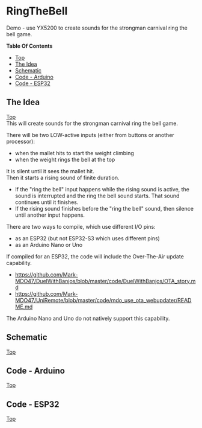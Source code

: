 # RingTheBell
Demo - use YX5200 to create sounds for the strongman carnival ring the bell game.

**Table Of Contents**
* [Top](#ringthebell "Top")
* [The Idea](#the-idea "The Idea")
* [Schematic](#schematic "Schematic")
* [Code - Arduino](#code-\--arduino "Code - Arduino")
* [Code - ESP32](#code-\--esp32 "Code - ESP32")

## The Idea
[Top](#ringthebell "Top")<br>
This will create sounds for the strongman carnival ring the bell game.

There will be two LOW-active inputs (either from buttons or another processor):
- when the mallet hits to start the weight climbing
- when the weight rings the bell at the top

It is silent until it sees the mallet hit.<br>
Then it starts a rising sound of finite duration.
- If the "ring the bell" input happens while the rising sound is active, the sound is interrupted and the ring the bell sound starts. That sound continues until it finishes.
- If the rising sound finishes before the "ring the bell" sound, then silence until another input happens.

There are two ways to compile, which use different I/O pins:
- as an ESP32 (but not ESP32-S3 which uses different pins)
- as an Arduino Nano or Uno

If compiled for an ESP32, the code will include the Over-The-Air update capability.
- https://github.com/Mark-MDO47/DuelWithBanjos/blob/master/code/DuelWithBanjos/OTA_story.md
- https://github.com/Mark-MDO47/UniRemote/blob/master/code/mdo_use_ota_webupdater/README.md

The Arduino Nano and Uno do not natively support this capability.

## Schematic
[Top](#ringthebell "Top")<br>

## Code - Arduino
[Top](#ringthebell "Top")<br>

## Code - ESP32
[Top](#ringthebell "Top")<br>


